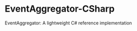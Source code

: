 EventAggregator-CSharp
======================

EventAggregator: A lightweight C# reference implementation
